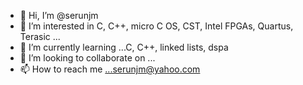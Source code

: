- 👋 Hi, I’m @serunjm
- 👀 I’m interested in C, C++, micro C OS, CST, Intel FPGAs, Quartus, Terasic ...
- 🌱 I’m currently learning ...C, C++, linked lists, dspa
- 💞️ I’m looking to collaborate on ...
- 📫 How to reach me ...serunjm@yahoo.com

<!---
serunjm/serunjm is a ✨ special ✨ repository because its `README.md` (this file) appears on your GitHub profile.
You can click the Preview link to take a look at your changes.
--->
